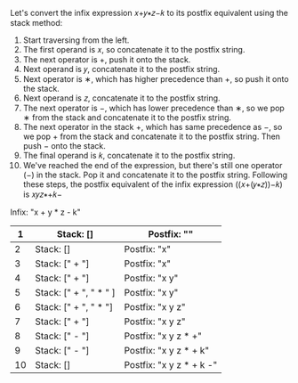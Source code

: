 
Let's convert the infix expression 𝑥+𝑦∗𝑧−𝑘 to its postfix equivalent using the stack method:
1. Start traversing from the left.
2. The first operand is 𝑥, so concatenate it to the postfix string.
3. The next operator is +, push it onto the stack.
4. Next operand is 𝑦, concatenate it to the postfix string.
5. Next operator is ∗, which has higher precedence than +, so push it onto the stack.
6. Next operand is 𝑧, concatenate it to the postfix string.
7. The next operator is −, which has lower precedence than ∗, so we pop ∗ from the stack and concatenate it to the postfix string.
8. The next operator in the stack +, which has same precedence as −, so we pop + from the stack and concatenate it to the postfix string. Then push − onto the stack.
9. The final operand is 𝑘, concatenate it to the postfix string.
10. We've reached the end of the expression, but there's still one operator (−) in the stack. Pop it and concatenate it to the postfix string.
Following these steps, the postfix equivalent of the infix expression ((𝑥+(𝑦∗𝑧))−𝑘) is 𝑥𝑦𝑧∗+𝑘−

Infix: "x + y * z - k"

| 1   | Stack: []              | Postfix: ""              |
| --- | ---------------------- | ------------------------ |
| 2   | Stack: []              | Postfix: "x"             |
| 3   | Stack: [" + "]         | Postfix: "x"             |
| 4   | Stack: [" + "]         | Postfix: "x y"           |
| 5   | Stack: [" + ", " * " ] | Postfix: "x y"           |
| 6   | Stack: [" + ", " * "]  | Postfix: "x y z"         |
| 7   | Stack: [" + "]         | Postfix: "x y z"         |
| 8   | Stack: [" - "]         | Postfix: "x y z * +"     |
| 9   | Stack: [" - "]         | Postfix: "x y z * + k"   |
| 10  | Stack: []              | Postfix: "x y z * + k -" |
